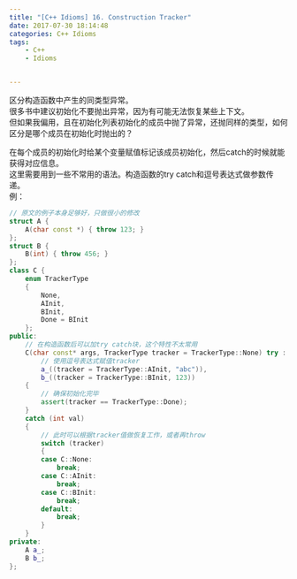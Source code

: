 ```yaml
---
title: "[C++ Idioms] 16. Construction Tracker"
date: 2017-07-30 18:14:48
categories: C++ Idioms
tags:
    - C++
    - Idioms


---
```

区分构造函数中产生的同类型异常。<!--more-->  
很多书中建议初始化不要抛出异常，因为有可能无法恢复某些上下文。  
但如果我偏用，且在初始化列表初始化的成员中抛了异常，还抛同样的类型，如何区分是哪个成员在初始化时抛出的？  

在每个成员的初始化时给某个变量赋值标记该成员初始化，然后catch的时候就能获得对应信息。  
这里需要用到一些不常用的语法。构造函数的try catch和逗号表达式做参数传递。   
例：
```cpp
// 原文的例子本身足够好，只做很小的修改
struct A {
	A(char const *) { throw 123; }
};
struct B {
	B(int) { throw 456; }
};
class C {
	enum TrackerType
	{
		None,
		AInit,
		BInit,
		Done = BInit
	};
public:
	// 在构造函数后可以加try catch块，这个特性不太常用
	C(char const* args, TrackerType tracker = TrackerType::None) try :
		// 使用逗号表达式赋值tracker
		a_((tracker = TrackerType::AInit, "abc")),
		b_((tracker = TrackerType::BInit, 123))
	{
		// 确保初始化完毕
		assert(tracker == TrackerType::Done);
	}
	catch (int val)
	{
		// 此时可以根据tracker值做恢复工作，或者再throw
		switch (tracker)
		{
		case C::None:
			break;
		case C::AInit:
			break;
		case C::BInit:
			break;
		default:
			break;
		}
	}
private:
	A a_;
	B b_;
};
```
